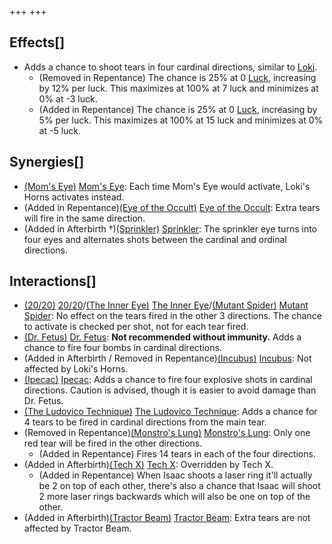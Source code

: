 +++
+++

Effects[]
---------


* Adds a chance to shoot tears in four cardinal directions, similar to [Loki](/wiki/Loki "Loki").
	+ (Removed in Repentance) The chance is 25% at 0 [Luck](/wiki/Luck "Luck"), increasing by 12% per luck. This maximizes at 100% at 7 luck and minimizes at 0% at -3 luck.
	+ (Added in Repentance) The chance is 25% at 0 [Luck](/wiki/Luck "Luck"), increasing by 5% per luck. This maximizes at 100% at 15 luck and minimizes at 0% at -5 luck.


Synergies[]
-----------


* [(Mom's Eye)](/wiki/Mom%27s_Eye "Mom's Eye") [Mom's Eye](/wiki/Mom%27s_Eye "Mom's Eye"): Each time Mom's Eye would activate, Loki's Horns activates instead.
* (Added in Repentance)[(Eye of the Occult)](/wiki/Eye_of_the_Occult "Eye of the Occult") [Eye of the Occult](/wiki/Eye_of_the_Occult "Eye of the Occult"): Extra tears will fire in the same direction.
* (Added in Afterbirth †)[(Sprinkler)](/wiki/Sprinkler "Sprinkler") [Sprinkler](/wiki/Sprinkler "Sprinkler"): The sprinkler eye turns into four eyes and alternates shots between the cardinal and ordinal directions.


Interactions[]
--------------


* [(20/20)](/wiki/20/20 "20/20") [20/20](/wiki/20/20 "20/20")/[(The Inner Eye)](/wiki/The_Inner_Eye "The Inner Eye") [The Inner Eye](/wiki/The_Inner_Eye "The Inner Eye")/[(Mutant Spider)](/wiki/Mutant_Spider "Mutant Spider") [Mutant Spider](/wiki/Mutant_Spider "Mutant Spider"): No effect on the tears fired in the other 3 directions. The chance to activate is checked per shot, not for each tear fired.
* [(Dr. Fetus)](/wiki/Dr._Fetus "Dr. Fetus") [Dr. Fetus](/wiki/Dr._Fetus "Dr. Fetus"): **Not recommended without immunity.** Adds a chance to fire four bombs in cardinal directions.
* (Added in Afterbirth / Removed in Repentance)[(Incubus)](/wiki/Incubus "Incubus") [Incubus](/wiki/Incubus "Incubus"): Not affected by Loki's Horns.
* [(Ipecac)](/wiki/Ipecac "Ipecac") [Ipecac](/wiki/Ipecac "Ipecac"): Adds a chance to fire four explosive shots in cardinal directions. Caution is advised, though it is easier to avoid damage than Dr. Fetus.
* [(The Ludovico Technique)](/wiki/The_Ludovico_Technique "The Ludovico Technique") [The Ludovico Technique](/wiki/The_Ludovico_Technique "The Ludovico Technique"): Adds a chance for 4 tears to be fired in cardinal directions from the main tear.
* (Removed in Repentance)[(Monstro's Lung)](/wiki/Monstro%27s_Lung "Monstro's Lung") [Monstro's Lung](/wiki/Monstro%27s_Lung "Monstro's Lung"): Only one red tear will be fired in the other directions.
	+ (Added in Repentance) Fires 14 tears in each of the four directions.
* (Added in Afterbirth)[(Tech X)](/wiki/Tech_X "Tech X") [Tech X](/wiki/Tech_X "Tech X"): Overridden by Tech X.
	+ (Added in Repentance) When Isaac shoots a laser ring it'll actually be 2 on top of each other, there's also a chance that Isaac will shoot 2 more laser rings backwards which will also be one on top of the other.
* (Added in Afterbirth)[(Tractor Beam)](/wiki/Tractor_Beam "Tractor Beam") [Tractor Beam](/wiki/Tractor_Beam "Tractor Beam"): Extra tears are not affected by Tractor Beam.



